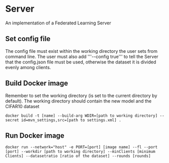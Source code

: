 # Server

An implementation of a Federated Learning Server

## Set config file

The config file must exist within the working directory the user sets from command line. The user must also add '''--config true''' to tell the Server that the config.json file must be used, otherwise the dataset it is divided evenly among clients.  

## Build Docker image

Remember to set the working directory (is set to the current directory by default). The working directory should contain the new model and the CIFAR10 dataset

```
docker build -t [name] --build-arg WDIR=[path to working directory] --secret id=mvn_settings,src=[path to settings.xml] .
```

## Run Docker image

```
docker run --network="host" -e PORT=[port] [image name] --fl --port [port] --workdir [path to working directory] --minClients [minimum Clients] --datasetratio [ratio of the dataset] --rounds [rounds]
```

 


